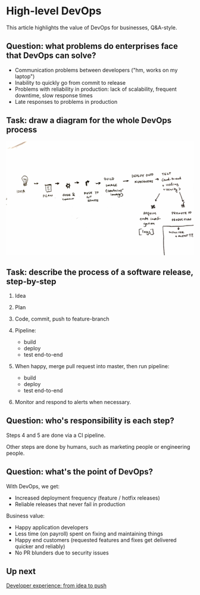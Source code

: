 # High-level DevOps

This article highlights the value of DevOps for businesses, Q&A-style.

## Question: what problems do enterprises face that DevOps can solve?

- Communication problems between developers ("hm, works on my laptop")
- Inability to quickly go from commit to release
- Problems with reliability in production: lack of scalability, frequent downtime, slow response times
- Late responses to problems in production

## Task: draw a diagram for the whole DevOps process

![The process of turning an idea into reality](img/devops-process.jpg)

## Task: describe the process of a software release, step-by-step

1. Idea

2. Plan

3. Code, commit, push to feature-branch

4. Pipeline:
    - build
    - deploy
    - test end-to-end

6. When happy, merge pull request into master, then run pipeline:
    - build
    - deploy
    - test end-to-end

7. Monitor and respond to alerts when necessary.

## Question: who's responsibility is each step?

Steps 4 and 5 are done via a CI pipeline.

Other steps are done by humans, such as marketing people or engineering people.

## Question: what's the point of DevOps?

With DevOps, we get:

- Increased deployment frequency (feature / hotfix releases)
- Reliable releases that never fail in production

Business value:

- Happy application developers
- Less time (on payroll) spent on fixing and maintaining things
- Happy end customers (requested features and fixes get delivered quicker and reliably)
- No PR blunders due to security issues

## Up next

[Developer experience: from idea to push](/development)
